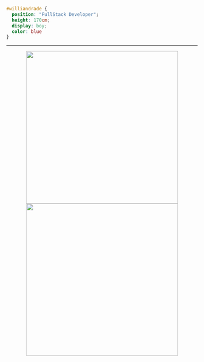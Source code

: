 ```css
#williandrade { 
  position: "FullStack Developer"; 
  height: 170cm; 
  display: boy; 
  color: blue
}
```

---
<p align = "center">
  <img src = "https://github-readme-stats.vercel.app/api?username=williandrade&show_icons=true&theme=swift&count_private=true" width = 400>
  <img src = "https://github-readme-streak-stats.herokuapp.com/?user=williandrade&theme=dark&hide_border=true&count_private=true" width = 400>
</p>
